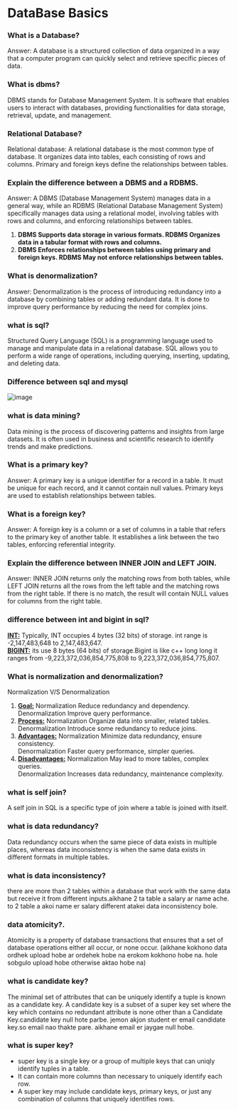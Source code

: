 # DataBase Basics

### What is a Database?
Answer: A database is a structured collection of data organized in a way that a computer program can quickly select and retrieve specific pieces of data.


### What is dbms?
DBMS stands for Database Management System. It is software that enables users to interact with databases, providing functionalities for data storage, retrieval, update, and management.

### Relational Database?
Relational database: A relational database is the most common type of database. It organizes data into tables, each consisting of rows and columns. Primary and foreign keys define the relationships between tables.

### Explain the difference between a DBMS and a RDBMS.
Answer: A DBMS (Database Management System) manages data in a general way, while an RDBMS (Relational Database Management System) specifically manages data using a relational model, involving tables with rows and columns, and enforcing relationships between tables.    
1. **DBMS Supports data storage in various formats.  RDBMS Organizes data in a tabular format with rows and columns.**    
2. **DBMS Enforces relationships between tables using primary and foreign keys.   RDBMS May not enforce relationships between tables.**

### What is denormalization?
Answer: Denormalization is the process of introducing redundancy into a database by combining tables or adding redundant data. It is done to improve query performance by reducing the need for complex joins.

### what is sql?
Structured Query Language (SQL) is a programming language used to manage and manipulate data in a relational database. SQL allows you to perform a wide range of operations, including querying, inserting, updating, and deleting data.

### Difference between sql and mysql
![image](https://github.com/Abdul-Aziz026/DataBase-interview-Question/assets/57495952/b7f51dda-60ec-40f1-8d97-5e636cc8aac0)

### what is data mining?
Data mining is the process of discovering patterns and insights from large datasets. It is often used in business and scientific research to identify trends and make predictions.

### What is a primary key?
Answer: A primary key is a unique identifier for a record in a table. It must be unique for each record, and it cannot contain null values. Primary keys are used to establish relationships between tables.

### What is a foreign key?
Answer: A foreign key is a column or a set of columns in a table that refers to the primary key of another table. It establishes a link between the two tables, enforcing referential integrity.

### Explain the difference between INNER JOIN and LEFT JOIN.
Answer: INNER JOIN returns only the matching rows from both tables, while LEFT JOIN returns all the rows from the left table and the matching rows from the right table. If there is no match, the result will contain NULL values for columns from the right table.


### difference between int and bigint in sql?
<ins>**INT:**</ins> Typically, INT occupies 4 bytes (32 bits) of storage. int range is -2,147,483,648 to 2,147,483,647.   
<ins>**BIGINT:**</ins> its use 8 bytes (64 bits) of storage.Bigint is like c++ long long it ranges from -9,223,372,036,854,775,808 to 9,223,372,036,854,775,807.

### What is normalization and denormalization?
Normalization      V/S       	Denormalization   
1. <ins>**Goal:**</ins>	Normalization Reduce redundancy and dependency.	  
Denormalization Improve query performance.  
2. <ins>**Process:**</ins>	Normalization Organize data into smaller, related tables.	  
Denormalization Introduce some redundancy to reduce joins.   
3. <ins>**Advantages:**</ins>	Normalization Minimize data redundancy, ensure consistency.   
Denormalization Faster query performance, simpler queries.    
4. <ins>**Disadvantages:**</ins>	Normalization May lead to more tables, complex queries.	   
Denormalization Increases data redundancy, maintenance complexity.

### what is self join?
A self join in SQL is a specific type of join where a table is joined with itself.

### what is data redundancy?
Data redundancy occurs when the same piece of data exists in multiple places, whereas data inconsistency is when the same data exists in different formats in multiple tables.

### what is data inconsistency?
there are more than 2 tables within a database that work with the same data but receive it from different inputs.aikhane 2 ta table a salary ar name ache. to 2 table a akoi name er salary different atakei data inconsistency bole.

### data atomicity?.
Atomicity is a property of database transactions that ensures that a set of database operations either all occur, or none occur. (aikhane kokhono data ordhek upload hobe ar ordehek hobe na erokom kokhono hobe na. hole sobgulo upload hobe otherwise aktao hobe na)

### what is candidate key?
The minimal set of attributes that can be uniquely identify a tuple is known as a candidate key. A candidate key is a subset of a super key set where the key which contains no redundant attribute is none other than a Candidate Key.candidate key null hote parbe. jemon akjon student er email candidate key.so email nao thakte pare. aikhane email er jaygae null hobe.

### what is super key?
- super key is a single key or a group of multiple keys that can uniqly identify tuples in a table.
- It can contain more columns than necessary to uniquely identify each row.
- A super key may include candidate keys, primary keys, or just any combination of columns that uniquely identifies rows.
